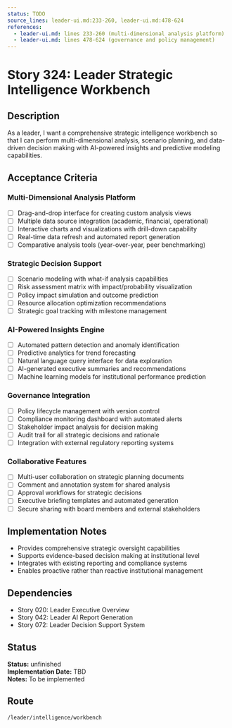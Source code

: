 ```yaml
---
status: TODO
source_lines: leader-ui.md:233-260, leader-ui.md:478-624
references:
  - leader-ui.md: lines 233-260 (multi-dimensional analysis platform)
  - leader-ui.md: lines 478-624 (governance and policy management)
---
```


# Story 324: Leader Strategic Intelligence Workbench

## Description
As a leader, I want a comprehensive strategic intelligence workbench so that I can perform multi-dimensional analysis, scenario planning, and data-driven decision making with AI-powered insights and predictive modeling capabilities.

## Acceptance Criteria

### Multi-Dimensional Analysis Platform
- [ ] Drag-and-drop interface for creating custom analysis views
- [ ] Multiple data source integration (academic, financial, operational)
- [ ] Interactive charts and visualizations with drill-down capability
- [ ] Real-time data refresh and automated report generation
- [ ] Comparative analysis tools (year-over-year, peer benchmarking)

### Strategic Decision Support
- [ ] Scenario modeling with what-if analysis capabilities
- [ ] Risk assessment matrix with impact/probability visualization
- [ ] Policy impact simulation and outcome prediction
- [ ] Resource allocation optimization recommendations
- [ ] Strategic goal tracking with milestone management

### AI-Powered Insights Engine
- [ ] Automated pattern detection and anomaly identification
- [ ] Predictive analytics for trend forecasting
- [ ] Natural language query interface for data exploration
- [ ] AI-generated executive summaries and recommendations
- [ ] Machine learning models for institutional performance prediction

### Governance Integration
- [ ] Policy lifecycle management with version control
- [ ] Compliance monitoring dashboard with automated alerts
- [ ] Stakeholder impact analysis for decision making
- [ ] Audit trail for all strategic decisions and rationale
- [ ] Integration with external regulatory reporting systems

### Collaborative Features
- [ ] Multi-user collaboration on strategic planning documents
- [ ] Comment and annotation system for shared analysis
- [ ] Approval workflows for strategic decisions
- [ ] Executive briefing templates and automated generation
- [ ] Secure sharing with board members and external stakeholders

## Implementation Notes
- Provides comprehensive strategic oversight capabilities
- Supports evidence-based decision making at institutional level
- Integrates with existing reporting and compliance systems
- Enables proactive rather than reactive institutional management

## Dependencies
- Story 020: Leader Executive Overview
- Story 042: Leader AI Report Generation
- Story 072: Leader Decision Support System


## Status
**Status:** unfinished  
**Implementation Date:** TBD  
**Notes:** To be implemented
## Route
`/leader/intelligence/workbench`
